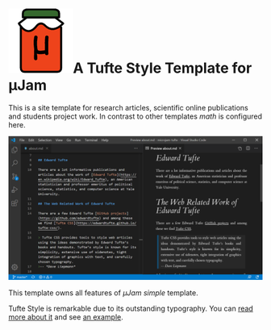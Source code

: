 #  ![&mu;Jam &ndash; simple](img/icon128.png " &mu;Jam template")A Tufte Style Template for &mu;Jam

This is a site template for research articles, scientific online publications and students project work. In contrast to other templates *math* is configured here.

![&mu;Jam &ndash; Tufte Style Preview](docs/img/tufte-preview.png "Tufte Style Template")

This template owns all features of *&mu;Jam simple* template.

Tufte Style is remarkable due to its outstanding typography. You can [read more about it](https://goessner.github.io/microjam-tufte/about) and see [an example](https://goessner.github.io/microjam-tufte/).
